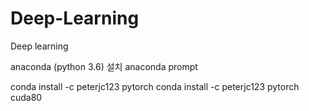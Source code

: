 # Deep-Learning
Deep learning 

anaconda (python 3.6) 설치
anaconda prompt 

conda install -c peterjc123 pytorch
conda install -c peterjc123 pytorch cuda80
